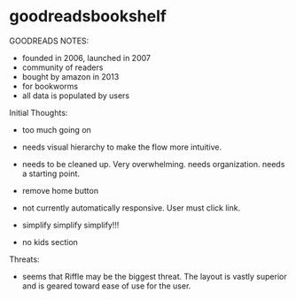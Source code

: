 # goodreadsbookshelf

GOODREADS NOTES:

- founded in 2006, launched in 2007
- community of readers
- bought by amazon in 2013
- for bookworms
- all data is populated by users




Initial Thoughts:

- too much going on

- needs visual hierarchy to make the flow more intuitive.

- needs to be cleaned up. Very overwhelming. needs organization.
needs a starting point.

- remove home button

- not currently automatically responsive. User must click link.

- simplify simplify simplify!!!

- no kids section



Threats:

- seems that Riffle may be the biggest threat. The layout
  is vastly superior and is geared toward ease of use for the user.
